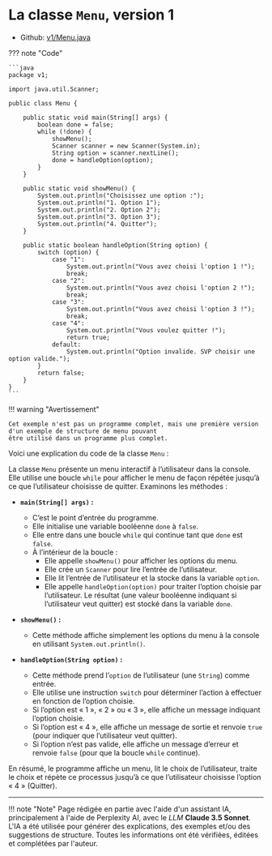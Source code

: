 # La classe `Menu`, version 1

- Github: [v1/Menu.java](https://github.com/profdenis/menu/tree/master/src/v1/Menu.java)

??? note "Code"

    ```java
    package v1;
    
    import java.util.Scanner;
    
    public class Menu {
    
        public static void main(String[] args) {
            boolean done = false;
            while (!done) {
                showMenu();
                Scanner scanner = new Scanner(System.in);
                String option = scanner.nextLine();
                done = handleOption(option);
            }
        }
    
        public static void showMenu() {
            System.out.println("Choisissez une option :");
            System.out.println("1. Option 1");
            System.out.println("2. Option 2");
            System.out.println("3. Option 3");
            System.out.println("4. Quitter");
        }
    
        public static boolean handleOption(String option) {
            switch (option) {
                case "1":
                    System.out.println("Vous avez choisi l'option 1 !");
                    break;
                case "2":
                    System.out.println("Vous avez choisi l'option 2 !");
                    break;
                case "3":
                    System.out.println("Vous avez choisi l'option 3 !");
                    break;
                case "4":
                    System.out.println("Vous voulez quitter !");
                    return true;
                default:
                    System.out.println("Option invalide. SVP choisir une option valide.");
            }
            return false;
        }
    }
    ```
!!! warning "Avertissement"

    Cet exemple n'est pas un programme complet, mais une première version d'un exemple de structure de menu pouvant 
    être utilisé dans un programme plus complet.

Voici une explication du code de la classe `Menu` :

La classe `Menu` présente un menu interactif à l’utilisateur dans la console. Elle utilise une boucle `while` pour
afficher le menu de façon répétée jusqu’à ce que l’utilisateur choisisse de quitter. Examinons les méthodes :

* **`main(String[] args)` :**
    * C’est le point d’entrée du programme.
    * Elle initialise une variable booléenne `done` à `false`.
    * Elle entre dans une boucle `while` qui continue tant que `done` est `false`.
    * À l’intérieur de la boucle :
        * Elle appelle `showMenu()` pour afficher les options du menu.
        * Elle crée un `Scanner` pour lire l’entrée de l’utilisateur.
        * Elle lit l’entrée de l’utilisateur et la stocke dans la variable `option`.
        * Elle appelle `handleOption(option)` pour traiter l’option choisie par l’utilisateur. Le résultat (une valeur
          booléenne indiquant si l’utilisateur veut quitter) est stocké dans la variable `done`.

* **`showMenu()` :**
    * Cette méthode affiche simplement les options du menu à la console en utilisant `System.out.println()`.

* **`handleOption(String option)` :**
    * Cette méthode prend l’`option` de l’utilisateur (une `String`) comme entrée.
    * Elle utilise une instruction `switch` pour déterminer l’action à effectuer en fonction de l’option choisie.
    * Si l’option est « 1 », « 2 » ou « 3 », elle affiche un message indiquant l’option choisie.
    * Si l’option est « 4 », elle affiche un message de sortie et renvoie `true` (pour indiquer que l’utilisateur veut
      quitter).
    * Si l’option n’est pas valide, elle affiche un message d’erreur et renvoie `false` (pour que la boucle `while`
      continue).

En résumé, le programme affiche un menu, lit le choix de l’utilisateur, traite le choix et répète ce processus jusqu’à
ce que l’utilisateur choisisse l’option « 4 » (Quitter).




-------

!!! note "Note"
Page rédigée en partie avec l'aide d'un assistant IA, principalement à l'aide de Perplexity AI, avec le *LLM*
**Claude 3.5 Sonnet**. L'IA a été utilisée pour générer des explications, des exemples et/ou des suggestions de
structure. Toutes les informations ont été vérifiées, éditées et complétées par l'auteur.
